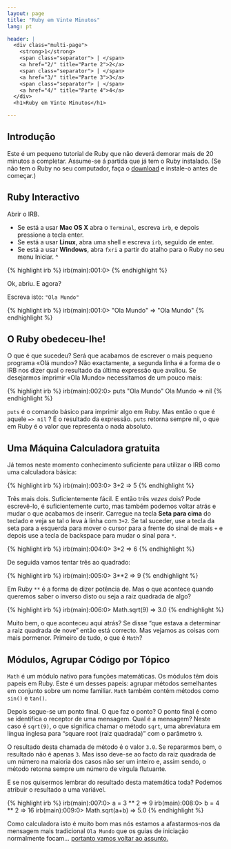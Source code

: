 ```yaml
---
layout: page
title: "Ruby em Vinte Minutos"
lang: pt

header: |
  <div class="multi-page">
    <strong>1</strong>
    <span class="separator"> | </span>
    <a href="2/" title="Parte 2">2</a>
    <span class="separator"> | </span>
    <a href="3/" title="Parte 3">3</a>
    <span class="separator"> | </span>
    <a href="4/" title="Parte 4">4</a>
  </div>
  <h1>Ruby em Vinte Minutos</h1>

---
```


## Introdução

Este é um pequeno tutorial de Ruby que não deverá demorar mais de 20
minutos a completar. Assume-se á partida que já tem o Ruby instalado.
(Se não tem o Ruby no seu computador, faça o [download](/pt/downloads/)
e instale-o antes de começar.)

## Ruby Interactivo

Abrir o IRB.

* Se está a usar **Mac OS X** abra o `Terminal`, escreva `irb`, e depois
  pressione a tecla enter.
* Se está a usar **Linux**, abra uma shell e escreva `irb`, seguido de
  enter.
* Se está a usar **Windows**, abra `fxri` a partir do atalho para o Ruby
  no seu menu Iniciar.
^

{% highlight irb %}
irb(main):001:0>
{% endhighlight %}

Ok, abriu. E agora?

Escreva isto: `"Ola Mundo"`

{% highlight irb %}
irb(main):001:0> "Ola Mundo"
=> "Ola Mundo"
{% endhighlight %}

## O Ruby obedeceu-lhe!

O que é que sucedeu? Será que acabamos de escrever o mais pequeno
programa «Olá mundo»? Não exactamente, a segunda linha é a forma de o
IRB nos dizer qual o resultado da última expressão que avaliou. Se
desejarmos imprimir «Ola Mundo» necessitamos de um pouco mais:

{% highlight irb %}
irb(main):002:0> puts "Ola Mundo"
Ola Mundo
=> nil
{% endhighlight %}

`puts` é o comando básico para imprimir algo em Ruby. Mas então o que é
aquele `=> nil` ? É o resultado da expressão. `puts` retorna sempre nil,
o que em Ruby é o valor que representa o nada absoluto.

## Uma Máquina Calculadora gratuita

Já temos neste momento conhecimento suficiente para utilizar o IRB como
uma calculadora básica:

{% highlight irb %}
irb(main):003:0> 3+2
=> 5
{% endhighlight %}

Três mais dois. Suficientemente fácil. E então três *vezes* dois? Pode
escrevê-lo, é suficientemente curto, mas também podemos voltar atrás e
mudar o que acabamos de inserir. Carregue na tecla **Seta para cima** do
teclado e veja se tal o leva à linha com `3+2`. Se tal suceder, use a
tecla da seta para a esquerda para mover o cursor para a frente do sinal
de mais `+` e depois use a tecla de backspace para mudar o sinal para
`*`.

{% highlight irb %}
irb(main):004:0> 3*2
=> 6
{% endhighlight %}

De seguida vamos tentar três ao quadrado:

{% highlight irb %}
irb(main):005:0> 3**2
=> 9
{% endhighlight %}

Em Ruby `**` é a forma de dizer potência de. Mas o que acontece quando
queremos saber o inverso disto ou seja a raiz quadrada de algo?

{% highlight irb %}
irb(main):006:0> Math.sqrt(9)
=> 3.0
{% endhighlight %}

Muito bem, o que aconteceu aqui atrás? Se disse “que estava a determinar
a raiz quadrada de nove” então está correcto. Mas vejamos as coisas com
mais pormenor. Primeiro de tudo, o que é `Math`?

## Módulos, Agrupar Código por Tópico

`Math` é um módulo nativo para funções matemáticas. Os módulos têm dois
papeis em Ruby. Este é um desses papeis: agrupar métodos semelhantes em
conjunto sobre um nome familiar. `Math` também contém métodos como
`sin()` e `tan()`.

Depois segue-se um ponto final. O que faz o ponto? O ponto final é como
se identifica o receptor de uma mensagem. Qual é a mensagem? Neste caso
é `sqrt(9)`, o que significa chamar o método `sqrt`, uma abreviatura em
língua inglesa para “square root (raiz quadrada)” com o parâmetro `9`.

O resultado desta chamada de método é o valor `3.0`. Se repararmos bem,
o resultado não é apenas `3`. Mas isso deve-se ao facto da raiz quadrada
de um número na maioria dos casos não ser um inteiro e, assim sendo, o
método retorna sempre um número de vírgula flutuante.

E se nos quisermos lembrar do resultado desta matemática toda? Podemos
atribuir o resultado a uma variável.

{% highlight irb %}
irb(main):007:0> a = 3 ** 2
=> 9
irb(main):008:0> b = 4 ** 2
=> 16
irb(main):009:0> Math.sqrt(a+b)
=> 5.0
{% endhighlight %}

Como calculadora isto é muito bom mas nós estamos a afastarmos-nos da
mensagem mais tradicional `Ola Mundo` que os guias de iniciação
normalmente focam… [portanto vamos voltar ao assunto.](2/)

